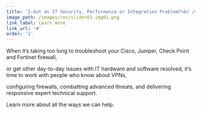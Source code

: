 ```yaml
---
title: '2-Got an IT Security, Performance or Integration Problem?<br />Get Immediate, Expert Technical Support.'
image_path: /images/rev/slider01-img01.png
link_label: Learn more
link_url: '#'
order: '2'
---
```



When it’s taking too long to troubleshoot your Cisco, Juniper, Check Point and Fortinet firewall,

or get other day-to-day issues with IT hardware and software resolved, it’s time to work with people who know about VPNs,

configuring firewalls, combatting advanced threats, and delivering responsive expert technical support.

Learn more about all the ways we can help.
